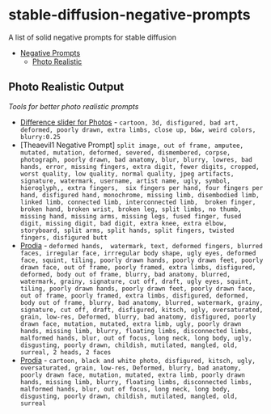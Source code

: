 # stable-diffusion-negative-prompts
A list of solid negative prompts for stable diffusion


- [Negative Prompts](#stable-diffusion-negative-prompts)
    - [Photo Realistic](#photo-realistic-output)

## Photo Realistic Output
*Tools for better photo realistic prompts*

- [Difference slider for Photos](https://imgsli.com/MTI4MTI3) - `cartoon, 3d, disfigured, bad art, deformed, poorly drawn, extra limbs, close up, b&w, weird colors, blurry:0.25`
- [Theaevil1 Negative Prompt] `split image, out of frame, amputee, mutated, mutation, deformed, severed, dismembered, corpse, photograph, poorly drawn, bad anatomy, blur, blurry, lowres, bad hands, error, missing fingers, extra digit, fewer digits, cropped, worst quality, low quality, normal quality, jpeg artifacts, signature, watermark, username, artist name, ugly, symbol, hieroglyph,, extra fingers,  six fingers per hand, four fingers per hand, disfigured hand, monochrome, missing limb, disembodied limb, linked limb, connected limb, interconnected limb,  broken finger, broken hand, broken wrist, broken leg, split limbs, no thumb, missing hand, missing arms, missing legs, fused finger, fused digit, missing digit, bad digit, extra knee, extra elbow, storyboard, split arms, split hands, split fingers, twisted fingers, disfigured butt`
- [Prodia](https://app.prodia.com/#/art-ai) - `deformed hands,  watermark, text, deformed fingers, blurred faces, irregular face, irrregular body shape, ugly eyes, deformed face, squint, tiling, poorly drawn hands, poorly drawn feet, poorly drawn face, out of frame, poorly framed, extra limbs, disfigured, deformed, body out of frame, blurry, bad anatomy, blurred, watermark, grainy, signature, cut off, draft, ugly eyes, squint, tiling, poorly drawn hands, poorly drawn feet, poorly drawn face, out of frame, poorly framed, extra limbs, disfigured, deformed, body out of frame, blurry, bad anatomy, blurred, watermark, grainy, signature, cut off, draft, disfigured, kitsch, ugly, oversaturated, grain, low-res, Deformed, blurry, bad anatomy, disfigured, poorly drawn face, mutation, mutated, extra limb, ugly, poorly drawn hands, missing limb, blurry, floating limbs, disconnected limbs, malformed hands, blur, out of focus, long neck, long body, ugly, disgusting, poorly drawn, childish, mutilated, mangled, old, surreal, 2 heads, 2 faces`
- [Prodia](https://app.prodia.com/#/art-ai) - `cartoon, black and white photo, disfigured, kitsch, ugly, oversaturated, grain, low-res, Deformed, blurry, bad anatomy, poorly drawn face, mutation, mutated, extra limb, poorly drawn hands, missing limb, blurry, floating limbs, disconnected limbs, malformed hands, blur, out of focus, long neck, long body, disgusting, poorly drawn, childish, mutilated, mangled, old, surreal`
